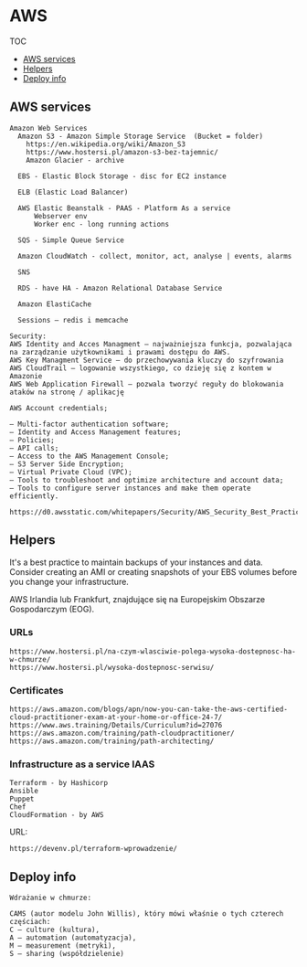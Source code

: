 # AWS

TOC
- [AWS services](#awsservices)
- [Helpers](#helpers)
- [Deploy info](#deploy_info)

## AWS services <a name="awsservices"></a>
```
Amazon Web Services
  Amazon S3 - Amazon Simple Storage Service  (Bucket = folder)
    https://en.wikipedia.org/wiki/Amazon_S3
    https://www.hostersi.pl/amazon-s3-bez-tajemnic/
    Amazon Glacier - archive
    
  EBS - Elastic Block Storage - disc for EC2 instance
  
  ELB (Elastic Load Balancer)

  AWS Elastic Beanstalk - PAAS - Platform As a service
	  Webserver env
	  Worker enc - long running actions
    
  SQS - Simple Queue Service
  
  Amazon CloudWatch - collect, monitor, act, analyse | events, alarms
  
  SNS

  RDS - have HA - Amazon Relational Database Service
  
  Amazon ElastiCache
  
  Sessions – redis i memcache

Security:
AWS Identity and Acces Managment – najważniejsza funkcja, pozwalająca na zarządzanie użytkownikami i prawami dostępu do AWS.
AWS Key Managment Service – do przechowywania kluczy do szyfrowania
AWS CloudTrail – logowanie wszystkiego, co dzieję się z kontem w Amazonie
AWS Web Application Firewall – pozwala tworzyć reguły do blokowania ataków na stronę / aplikację

AWS Account credentials;

– Multi-factor authentication software;
– Identity and Access Management features;
– Policies;
– API calls;
– Access to the AWS Management Console;
– S3 Server Side Encryption;
– Virtual Private Cloud (VPC);
– Tools to troubleshoot and optimize architecture and account data;
– Tools to configure server instances and make them operate efficiently.

https://d0.awsstatic.com/whitepapers/Security/AWS_Security_Best_Practices.pdf
```

## Helpers <a name="helpers"></a>

It's a best practice to maintain backups of your instances and data. Consider creating an AMI or creating snapshots of your EBS volumes before you change your infrastructure.

AWS Irlandia lub Frankfurt, znajdujące się na Europejskim Obszarze Gospodarczym (EOG).

### URLs
```
https://www.hostersi.pl/na-czym-wlasciwie-polega-wysoka-dostepnosc-ha-w-chmurze/
https://www.hostersi.pl/wysoka-dostepnosc-serwisu/
```

### Certificates
```
https://aws.amazon.com/blogs/apn/now-you-can-take-the-aws-certified-cloud-practitioner-exam-at-your-home-or-office-24-7/
https://www.aws.training/Details/Curriculum?id=27076
https://aws.amazon.com/training/path-cloudpractitioner/
https://aws.amazon.com/training/path-architecting/
```

### Infrastructure as a service IAAS

```
Terraform - by Hashicorp
Ansible
Puppet
Chef
CloudFormation - by AWS
```

URL:
```
https://devenv.pl/terraform-wprowadzenie/

```

## Deploy info <a name="deploy_info"></a>

```
Wdrażanie w chmurze:

CAMS (autor modelu John Willis), który mówi właśnie o tych czterech częściach: 
C – culture (kultura), 
A – automation (automatyzacja), 
M – measurement (metryki), 
S – sharing (współdzielenie)
```
